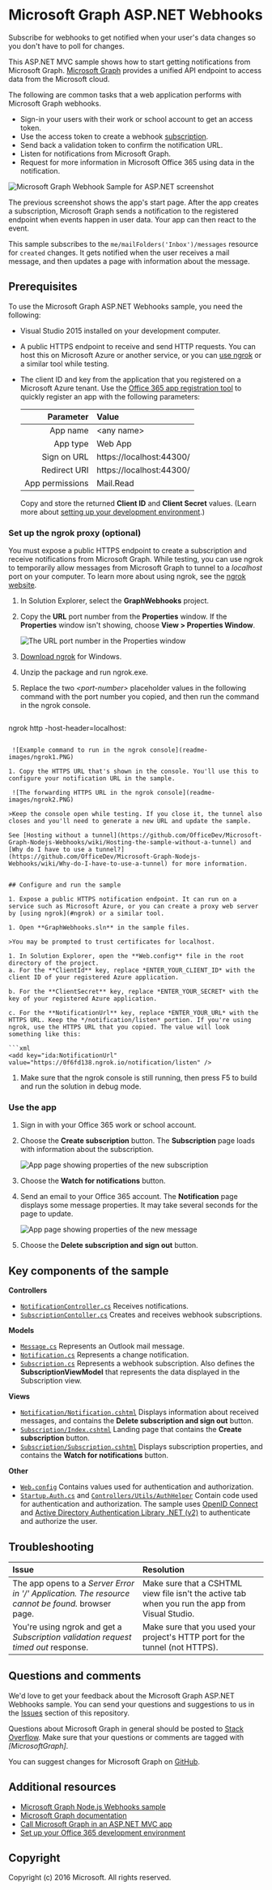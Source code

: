 # Microsoft Graph ASP.NET Webhooks

Subscribe for webhooks to get notified when your user's data changes so you don't have to poll for changes.

This ASP.NET MVC sample shows how to start getting notifications from Microsoft Graph. [Microsoft Graph](http://graph.microsoft.io/) provides a unified API endpoint to access data from the Microsoft cloud.

The following are common tasks that a web application performs with Microsoft Graph webhooks.

* Sign-in your users with their work or school account to get an access token.
* Use the access token to create a webhook [subscription](http://graph.microsoft.io/en-us/docs/api-reference/v1.0/resources/subscription).
* Send back a validation token to confirm the notification URL.
* Listen for notifications from Microsoft Graph.
* Request for more information in Microsoft Office 365 using data in the notification.
  
![Microsoft Graph Webhook Sample for ASP.NET screenshot](/readme-images/Page1.PNG)

The previous screenshot shows the app's start page. After the app creates a subscription, Microsoft Graph sends a notification to the registered endpoint when events happen in user data. Your app can then react to the event.

This sample subscribes to the `me/mailFolders('Inbox')/messages` resource for `created` changes. It gets notified when the user receives a mail message, and then updates a page with information about the message. 

## Prerequisites

To use the Microsoft Graph ASP.NET Webhooks sample, you need the following:

* Visual Studio 2015 installed on your development computer. 

* A public HTTPS endpoint to receive and send HTTP requests. You can host this on Microsoft Azure or another service, or you can [use ngrok](#ngrok) or a similar tool while testing.

* The client ID and key from the application that you registered on a Microsoft Azure tenant. Use the [Office 365 app registration tool](http://dev.office.com/app-registration) to quickly register an app with the following parameters:

   |       Parameter | Value                    |
   |----------------:|:-------------------------|
   |        App name | \<any name\>             |
   |        App type | Web App                  |
   |     Sign on URL | https://localhost:44300/ |
   |    Redirect URI | https://localhost:44300/ |
   | App permissions | Mail.Read                |
  
   Copy and store the returned **Client ID** and **Client Secret** values. (Learn more about [setting up your development environment](https://msdn.microsoft.com/office/office365/howto/setup-development-environment?aspnet).)


<a name="ngrok"></a>
### Set up the ngrok proxy (optional) 
You must expose a public HTTPS endpoint to create a subscription and receive notifications from Microsoft Graph. While testing, you can use ngrok to temporarily allow messages from Microsoft Graph to tunnel to a *localhost* port on your computer. To learn more about using ngrok, see the [ngrok website](https://ngrok.com/).  

1. In Solution Explorer, select the **GraphWebhooks** project.

1. Copy the **URL** port number from the **Properties** window.  If the **Properties** window isn't showing, choose **View > Properties Window**. 

	![The URL port number in the Properties window](readme-images/PortNumber.png)

1. [Download ngrok](https://ngrok.com/download) for Windows.  

1. Unzip the package and run ngrok.exe.

1. Replace the two *\<port-number\>* placeholder values in the following command with the port number you copied, and then run the command in the ngrok console.

   ```
ngrok http <port-number> -host-header=localhost:<port-number>
   ```

	![Example command to run in the ngrok console](readme-images/ngrok1.PNG)

1. Copy the HTTPS URL that's shown in the console. You'll use this to configure your notification URL in the sample.

	![The forwarding HTTPS URL in the ngrok console](readme-images/ngrok2.PNG)

   >Keep the console open while testing. If you close it, the tunnel also closes and you'll need to generate a new URL and update the sample.

See [Hosting without a tunnel](https://github.com/OfficeDev/Microsoft-Graph-Nodejs-Webhooks/wiki/Hosting-the-sample-without-a-tunnel) and [Why do I have to use a tunnel?](https://github.com/OfficeDev/Microsoft-Graph-Nodejs-Webhooks/wiki/Why-do-I-have-to-use-a-tunnel) for more information.


## Configure and run the sample

1. Expose a public HTTPS notification endpoint. It can run on a service such as Microsoft Azure, or you can create a proxy web server by [using ngrok](#ngrok) or a similar tool.

1. Open **GraphWebhooks.sln** in the sample files. 

   >You may be prompted to trust certificates for localhost.

1. In Solution Explorer, open the **Web.config** file in the root directory of the project.  
   a. For the **ClientId** key, replace *ENTER_YOUR_CLIENT_ID* with the client ID of your registered Azure application.  
 
   b. For the **ClientSecret** key, replace *ENTER_YOUR_SECRET* with the key of your registered Azure application.  

   c. For the **NotificationUrl** key, replace *ENTER_YOUR_URL* with the HTTPS URL. Keep the */notification/listen* portion. If you're using ngrok, use the HTTPS URL that you copied. The value will look something like this:

   ```xml
<add key="ida:NotificationUrl" value="https://0f6fd138.ngrok.io/notification/listen" />
   ```

1. Make sure that the ngrok console is still running, then press F5 to build and run the solution in debug mode. 


### Use the app
 
1. Sign in with your Office 365 work or school account. 

1. Choose the **Create subscription** button. The **Subscription** page loads with information about the subscription.

	![App page showing properties of the new subscription](readme-images/Page2.PNG)
	
1. Choose the **Watch for notifications** button.

1. Send an email to your Office 365 account. The **Notification** page displays some message properties. It may take several seconds for the page to update.
   
	![App page showing properties of the new message](readme-images/Page3.PNG)

1. Choose the **Delete subscription and sign out** button. 


## Key components of the sample

**Controllers**  
- [`NotificationController.cs`](https://github.com/OfficeDev/Microsoft-Graph-ASPNET-Webhooks/blob/master/GraphWebhooks/Controllers/NotificationController.cs) Receives notifications.  
- [`SubscriptionContoller.cs`](https://github.com/OfficeDev/Microsoft-Graph-ASPNET-Webhooks/blob/master/GraphWebhooks/Controllers/SubscriptionController.cs) Creates and receives webhook subscriptions.
 
**Models**  
- [`Message.cs`](https://github.com/OfficeDev/Microsoft-Graph-ASPNET-Webhooks/blob/master/GraphWebhooks/Models/Message.cs) Represents an Outlook mail message. 
- [`Notification.cs`](https://github.com/OfficeDev/Microsoft-Graph-ASPNET-Webhooks/blob/master/GraphWebhooks/Models/Notification.cs) Represents a change notification. 
- [`Subscription.cs`](https://github.com/OfficeDev/Microsoft-Graph-ASPNET-Webhooks/blob/master/GraphWebhooks/Models/Subscription.cs) Represents a webhook subscription. Also defines the **SubscriptionViewModel** that represents the data displayed in the Subscription view. 

**Views**  
- [`Notification/Notification.cshtml`](https://github.com/OfficeDev/Microsoft-Graph-ASPNET-Webhooks/blob/master/GraphWebhooks/Views/Notification/Notification.cshtml) Displays information about received messages, and contains the **Delete subscription and sign out** button. 
- [`Subscription/Index.cshtml`](https://github.com/OfficeDev/Microsoft-Graph-ASPNET-Webhooks/blob/master/GraphWebhooks/Views/Subscription/Index.cshtml) Landing page that contains the **Create subscription** button. 
- [`Subscription/Subscription.cshtml`](https://github.com/OfficeDev/Microsoft-Graph-ASPNET-Webhooks/blob/master/GraphWebhooks/Views/Subscription/Subscription.cshtml) Displays subscription properties, and contains the **Watch for notifications** button. 

**Other**  
- [`Web.config`](https://github.com/OfficeDev/Microsoft-Graph-ASPNET-Webhooks/blob/master/GraphWebhooks/Web.config) Contains values used for authentication and authorization. 
- [`Startup.Auth.cs`](https://github.com/OfficeDev/Microsoft-Graph-ASPNET-Webhooks/blob/master/GraphWebhooks/App_Start/Startup.Auth.cs) and [`Controllers/Utils/AuthHelper`]() Contain code used for authentication and authorization. The sample uses [OpenID Connect](https://msdn.microsoft.com/en-us/library/azure/dn645541.aspx) and [Active Directory Authentication Library .NET (v2)](http://go.microsoft.com/fwlink?LinkId=258232) to authenticate and authorize the user.


## Troubleshooting

| Issue | Resolution |
|:------|:------|
| The app opens to a *Server Error in '/' Application. The resource cannot be found.* browser page. | Make sure that a CSHTML view file isn't the active tab when you run the app from Visual Studio. |
| You're using ngrok and get a *Subscription validation request timed out* response. | Make sure that you used your project's HTTP port for the tunnel (not HTTPS). |


## Questions and comments

We'd love to get your feedback about the Microsoft Graph ASP.NET Webhooks sample. You can send your questions and suggestions to us in the [Issues](https://github.com/OfficeDev/Microsoft-Graph-ASPNET-Webhooks/issues) section of this repository.

Questions about Microsoft Graph in general should be posted to [Stack Overflow](http://stackoverflow.com/questions/tagged/MicrosoftGraph). Make sure that your questions or comments are tagged with *[MicrosoftGraph]*.

You can suggest changes for Microsoft Graph on [GitHub](https://github.com/OfficeDev/microsoft-graph-docs).
  

## Additional resources

* [Microsoft Graph Node.js Webhooks sample](https://github.com/OfficeDev/Microsoft-Graph-Nodejs-Webhooks)
* [Microsoft Graph documentation](http://graph.microsoft.io/)
* [Call Microsoft Graph in an ASP.NET MVC app](https://graph.microsoft.io/en-us/docs/platform/aspnetmvc)
* [Set up your Office 365 development environment](https://msdn.microsoft.com/office/office365/howto/setup-development-environment?aspnet)

## Copyright
Copyright (c) 2016 Microsoft. All rights reserved.

